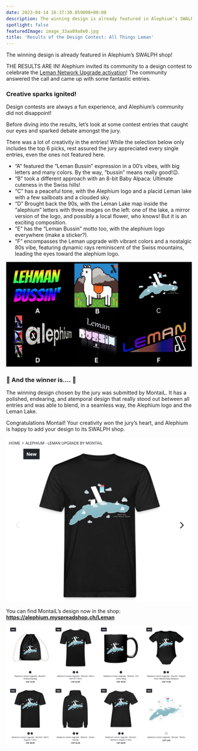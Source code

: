 ```yaml
---
date: 2023-04-14 16:37:30.059000+00:00
description: The winning design is already featured in Alephium’s SWALPH shop!
spotlight: false
featuredImage: image_33aa09a8e0.jpg
title: 'Results of the Design Contest: All Things Leman'
---
```


The winning design is already featured in Alephium’s SWALPH shop!

THE RESULTS ARE IN! Alephium invited its community to a design contest to celebrate the <a href="https://medium.com/@alephium/the-leman-network-upgrade-is-live-f52c89b7dd6a" class="markup--anchor markup--p-anchor" data-href="https://medium.com/@alephium/the-leman-network-upgrade-is-live-f52c89b7dd6a" target="_blank">Leman Network Upgrade activation</a>! The community answered the call and came up with some fantastic entries.

### Creative sparks ignited!

Design contests are always a fun experience, and Alephium’s community did not disappoint!

Before diving into the results, let’s look at some contest entries that caught our eyes and sparked debate amongst the jury.

There was a lot of creativity in the entries! While the selection below only includes the top 6 picks, rest assured the jury appreciated every single entries, even the ones not featured here.

- “A” featured the “Leman Bussin” expression in a 00’s vibes, with big letters and many colors. By the way, “bussin” means really good!😉.
- “B” took a different approach with an 8-bit Baby Alpaca: Ultimate cuteness in the Swiss hills!
- “C” has a peaceful tone, with the Alephium logo and a placid Leman lake with a few sailboats and a clouded sky.
- “D” Brought back the 90s, with the Leman Lake map inside the “alephium” letters with three images on the left: one of the lake, a mirror version of the logo, and possibly a local flower, who knows! But it is an exciting composition.
- “E” has the “Leman Bussin” motto too, with the alephium logo everywhere (make a sticker?).
- “F” encompasses the Leman upgrade with vibrant colors and a nostalgic 80s vibe, featuring dynamic rays reminiscent of the Swiss mountains, leading the eyes toward the alephium logo.

![](image_682e53d7b2.jpg)

### 🥁 And the winner is…. 🥁

The winning design chosen by the jury was submitted by MontaiL. It has a polished, endearing, and atemporal design that really stood out between all entries and was able to blend, in a seamless way, the Alephium logo and the Leman Lake.

Congratulations Montail! Your creativity won the jury’s heart, and Alephium is happy to add your design to its SWALPH shop.

![](image_4c828993d0.jpg)

You can find MontaiL’s design now in the shop: <a href="https://alephium.myspreadshop.ch/Leman" class="markup--anchor markup--p-anchor" data-href="https://alephium.myspreadshop.ch/Leman" rel="noopener" target="_blank"><strong>https://alephium.myspreadshop.ch/Leman</strong></a>

![](image_a4df5d9795.jpg)
